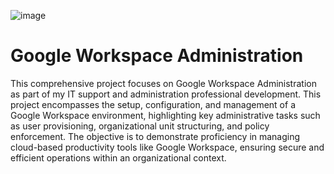 ![image](https://github.com/user-attachments/assets/43e35afa-fe11-495c-b8c1-d927b8f5872b)


<h1>Google Workspace Administration</h1>

<p> This comprehensive project focuses on Google Workspace Administration as part of my IT support and administration professional development. This project encompasses the setup, configuration, and management of a Google Workspace environment, highlighting key administrative tasks such as user provisioning, organizational unit structuring, and policy enforcement. The objective is to demonstrate proficiency in managing cloud-based productivity tools like Google Workspace, ensuring secure and efficient operations within an organizational context.</p>
